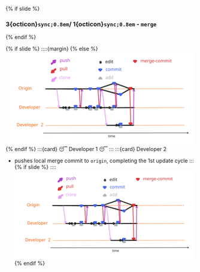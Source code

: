 {% if slide %}
###  3{octicon}`sync;0.8em`/ 1{octicon}`sync;0.8em` - `merge`
{% endif %}

{% if slide %}
::::{margin}
{% else %}
![cycle full](figures/cycle_full.svg)
{% endif %}
:::{card} 😴 Developer 1 😴
:::
:::{card} Developer 2
- pushes local merge commit to `origin`, completing the 1st update cycle
:::
{% if slide %}
::::
![cycle full](figures/cycle_full.svg)
{% endif %}

